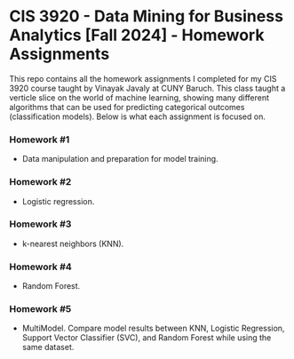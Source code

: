 # CIS 3920 - Data Mining for Business Analytics [Fall 2024] - Homework Assignments
This repo contains all the homework assignments I completed for my CIS 3920 course taught by Vinayak Javaly at CUNY Baruch. This class taught a verticle slice on the world of machine learning, showing many different algorithms that can be used for predicting categorical outcomes (classification models). Below is what each assignment is focused on.

### Homework #1
- Data manipulation and preparation for model training.

### Homework #2
- Logistic regression.

### Homework #3
- k-nearest neighbors (KNN).

### Homework #4 
- Random Forest.

### Homework #5
- MultiModel. Compare model results between KNN, Logistic Regression, Support Vector Classifier (SVC), and Random Forest while using the same dataset. 
